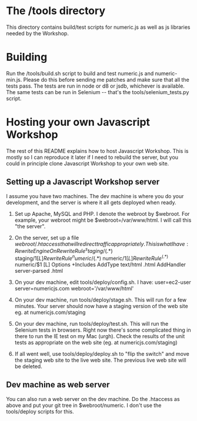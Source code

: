 The /tools directory
====================

This directory contains build/test scripts for numeric.js as well as
js libraries needed by the Workshop.

Building
========

Run the /tools/build.sh script to build and test numeric.js and numeric-min.js. Please do this
before sending me patches and make sure that all the tests pass. The tests are run in node or d8 or
jsdb, whichever is available. The same tests can be run in Selenium -- that's the tools/selenium_tests.py
script.

Hosting your own Javascript Workshop
====================================

The rest of this README explains how to host Javascript Workshop. This is mostly so I can reproduce
it later if I need to rebuild the server, but you could in principle clone Javascript Workshop
to your own web site.

Setting up a Javascript Workshop server
---------------------------------------

I assume you have two machines. The dev machine is where you do your development, and
the server is where it all gets deployed when ready.

1. Set up Apache, MySQL and PHP. I denote the webroot by $webroot. For example, your
webroot might be $webroot=/var/www/html. I will call this "the server".

2. On the server, set up a file $webroot/.htaccess that will redirect traffic
appropriately. This is what I have:
RewriteEngine On
RewriteRule ^staging/(.*)$     staging/$1 [L]
RewriteRule ^numeric/(.*)$     numeric/$1 [L]
RewriteRule ^(.*)$             numeric/$1 [L]
Options +Includes
AddType text/html .html
AddHandler server-parsed .html

3. On your dev machine, edit tools/deploy/config.sh. I have:
user=ec2-user
server=numericjs.com
webroot='/var/www/html'

4. On your dev machine, run tools/deploy/stage.sh. This will run for a few minutes.
Your server should now have a staging version of the web site eg. at numericjs.com/staging

5. On your dev machine, run tools/deploy/test.sh. This will run the Selenium tests
in browsers. Right now there's some complicated thing in there to run the IE test on my
Mac (urgh). Check the results of the unit tests as appropriate on the web site (eg. at
numericjs.com/staging)

6. If all went well, use tools/deploy/deploy.sh to "flip the switch" and move the staging
web site to the live web site. The previous live web site will be deleted.

Dev machine as web server
-------------------------

You can also run a web server on the dev machine. Do the .htaccess as above and put your git tree in
$webroot/numeric. I don't use the tools/deploy scripts for this.
